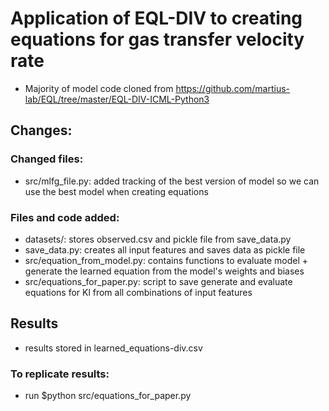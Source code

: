 # Application of EQL-DIV to creating equations for gas transfer velocity rate

- Majority of model code cloned from https://github.com/martius-lab/EQL/tree/master/EQL-DIV-ICML-Python3

## Changes:

### Changed files:
- src/mlfg_file.py: added tracking of the best version of model so we can use the best model when creating equations

### Files and code added:
- datasets/: stores observed.csv and pickle file from save_data.py
- save_data.py: creates all input features and saves data as pickle file
- src/equation_from_model.py: contains functions to evaluate model + generate the learned equation from the model's weights and biases
- src/equations_for_paper.py: script to save generate and evaluate equations for Kl from all combinations of input features

## Results
- results stored in learned_equations-div.csv

### To replicate results: 
- run $python src/equations_for_paper.py 
